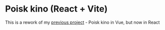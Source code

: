 # Poisk kino (React + Vite)

This is a rework of my [previous project](https://github.com/invispoo/poisk-kino) - Poisk kino in Vue, but now in React
